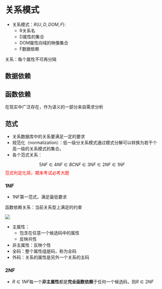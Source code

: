 
# 关系模式

- 关系模式：$R(U,D,DOM,F)$:
	- R关系名
	- D属性的集合
	- DOM属性向域的映像集合
	- F数据依赖

关系：每个属性不可再分隔


## 数据依赖

## 函数依赖

在现实中广泛存在，作为语义的一部分来自需求分析


## 范式

- 关系数据库中的关系要满足一定的要求
- 规范化（normalization）：低一级分关系模式通过模式分解可以转换为若干个高一级的关系模式的集合。
- 各个范式关系：

$$
5NF \in 4NF \in BCNF \in 3NF \in 2NF \in 1NF
$$
<font color="#ff0000">范式判定化简，期末考试必考大题</font>

### 1NF

- 1NF第一范式，满足最低要求

函数依赖关系：当前关系型上满足的约束


![](https://chillcharlie-img.oss-cn-hangzhou.aliyuncs.com/imgae/2023/04/13/c66f26888c8e0107ade7d29290037c97_202304131736585.png)



- 主属性：
	- 包含在任意一个候选码中的属性
	- 反映共性
- 非主属性：反映个性
- 全码：整个属性组是码，称为全码
- 外码：关系的属性是另外一个关系的主码


### 2NF

- $R\in 1NF$每一个**非主属性**都是**完全函数依赖**于任何一个候选码，则$R\in 2NF$
